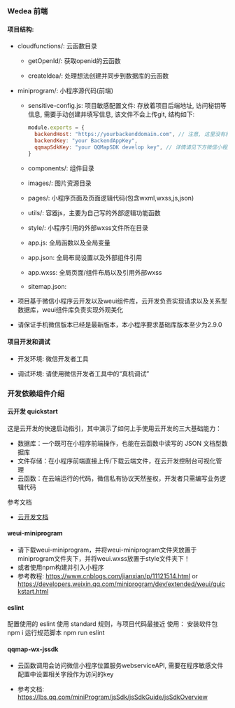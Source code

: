 ### Wedea 前端

#### 项目结构:

- cloudfunctions/: 云函数目录
  - getOpenId/: 获取openid的云函数

  - createIdea/: 处理想法创建并同步到数据库的云函数
  
- miniprogram/: 小程序源代码(前端)
  
  - sensitive-config.js: 项目敏感配置文件: 存放着项目后端地址, 访问秘钥等信息, 需要手动创建并填写信息, 该文件不会上传git, 结构如下:
  
    ```js
    module.exports = {
      backendHost: "https://yourbackenddomain.com", // 注意, 这里没有斜杠, 需要在URL加上斜杠
      backendKey: "your BackendAppKey",
      qqmapSdkKey: "your QQMapSDK develop key", // 详情请见下方微信小程序位置服务
    }
    ```
    
  - components/: 组件目录
  
  - images/: 图片资源目录
  
  - pages/: 小程序页面及页面逻辑代码(包含wxml,wxss,js,json)

  - utils/: 容器js，主要为自己写的外部逻辑功能函数
  
  - style/: 小程序引用的外部wxss文件所在目录
  
  - app.js: 全局函数以及全局变量
  
  - app.json: 全局布局设置以及外部组件引用
  
  - app.wxss: 全局页面/组件布局以及引用外部wxss
  
  - sitemap.json: 
  
- 项目基于微信小程序云开发以及weui组件库，云开发负责实现请求以及关系型数据库，weui组件库负责实现外观美化

- 请保证手机微信版本已经是最新版本，本小程序要求基础库版本至少为2.9.0

#### 项目开发和调试

- 开发环境: 微信开发者工具

- 调试环境: 请使用微信开发者工具中的“真机调试”

### 开发依赖组件介绍

#### 云开发 quickstart

这是云开发的快速启动指引，其中演示了如何上手使用云开发的三大基础能力：

- 数据库：一个既可在小程序前端操作，也能在云函数中读写的 JSON 文档型数据库
- 文件存储：在小程序前端直接上传/下载云端文件，在云开发控制台可视化管理
- 云函数：在云端运行的代码，微信私有协议天然鉴权，开发者只需编写业务逻辑代码

参考文档

- [云开发文档](https://developers.weixin.qq.com/miniprogram/dev/wxcloud/basis/getting-started.html)

#### weui-miniprogram
- 请下载weui-miniprogram，并将weui-miniprogram文件夹放置于miniprogram文件夹下，并将weui.wxss放置于style文件夹下！
- 或者使用npm构建并引入小程序
- 参考教程: https://www.cnblogs.com/jianxian/p/11121514.html or https://developers.weixin.qq.com/miniprogram/dev/extended/weui/quickstart.html

#### eslint
配置使用的 eslint 使用 standard 规则，与项目代码最接近
使用：
安装软件包 npm i
运行规范脚本 npm run eslint

#### qqmap-wx-jssdk

- 云函数调用会访问微信小程序位置服务webserviceAPI, 需要在程序敏感文件配置中设置相关字段作为访问的key

- 参考文档: https://lbs.qq.com/miniProgram/jsSdk/jsSdkGuide/jsSdkOverview
